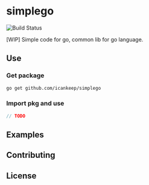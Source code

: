 # simplego
![Build Status](https://github.com/icankeep/simplego/actions/workflows/main.yaml/badge.svg)

[WIP] Simple code for go, common lib for go language.

## Use

### Get package
```bash
go get github.com/icankeep/simplego
```

### Import pkg and use
```go
// TODO
```

## Examples

## Contributing

## License